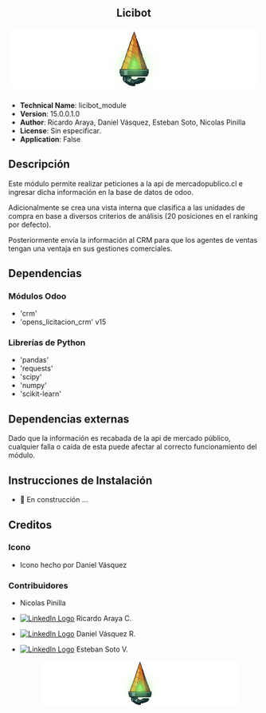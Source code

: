 <h2 align="center">
  <p align="center">Licibot</p>
  <p align="center"><img src="static/banner.png" width="1200"></p>
</h2>

- **Technical Name**: licibot_module
- **Version**: 15.0.0.1.0
- **Author**: Ricardo Araya, Daniel Vásquez, Esteban Soto, Nicolas Pinilla
- **License**: Sin especificar.
- **Application**: False

## Descripción
Este módulo permite realizar peticiones a la api de mercadopublico.cl 
e ingresar dicha información en la base de datos de odoo.

Adicionalmente se crea una vista interna que clasifica a las unidades de compra
en base a diversos criterios de análisis (20 posiciones en el ranking por defecto).

Posteriormente envía la información al CRM para que los agentes de ventas tengan 
una ventaja en sus gestiones comerciales.

## Dependencias

### Módulos Odoo
- 'crm'
- 'opens_licitacion_crm' v15

### Librerías de Python
- 'pandas'
- 'requests'
- 'scipy'
- 'numpy'
- 'scikit-learn'

## Dependencias externas
Dado que la información es recabada de la api de mercado público, cualquier 
falla o caída de esta puede afectar al correcto funcionamiento del módulo.

## Instrucciones de Instalación
- 🚧 En construcción ...

## Creditos

### Icono
- Icono hecho por Daniel Vásquez 

### Contribuidores
- Nicolas Pinilla 
- [![LinkedIn Logo](https://img.shields.io/badge/LinkedIn-0077B5?style=for-the-badge&logo=linkedin&logoColor=white)](https://www.linkedin.com/in/ricardo-araya-calfio/ "Perfil de Ricardo Araya C.") Ricardo Araya C.
- [![LinkedIn Logo](https://img.shields.io/badge/LinkedIn-0077B5?style=for-the-badge&logo=linkedin&logoColor=white)](https://www.linkedin.com/in/daniel-vasquez-r/ "Perfil de Daniel Vásquez R.") Daniel Vásquez R. 
- [![LinkedIn Logo](https://img.shields.io/badge/LinkedIn-0077B5?style=for-the-badge&logo=linkedin&logoColor=white)](https://www.linkedin.com/in/esteban-soto-valenzuela/ "Perfil de Esteban Soto V.") Esteban Soto V.

  <p align="center"><img src="static/banner.png" width="400"></p>

